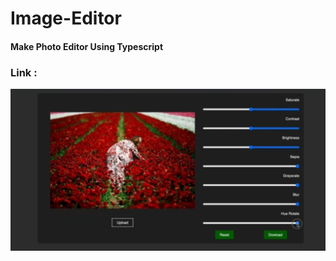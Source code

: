 # Image-Editor
<h4>Make Photo Editor Using Typescript</h4>
<h3><b>Link :</b> </h3>
<img src="preview.jpeg">